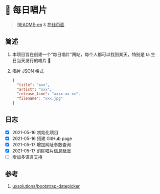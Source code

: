 # 🎵 每日唱片

> [README-en](README-en.md) & [在线页面](https://forestlet.github.io/everyday-album/)

## 简述

1. 本项目旨在创建一个“每日唱片”网站，每个人都可以找到某天，特别是 ta 生日当天发行的唱片 🥳

2. 唱片 JSON 格式

   ```json
   {
     "title": "xxx",
     "artist": "xxx",
     "release_time": "xxxx-xx-xx",
     "filename": "xxx.jpg"
   }
   ```

## 日志

- [x] 2021-05-16 初始化项目
- [x] 2021-05-16 搭建 GitHub page
- [x] 2021-05-17 增加网址参数查询
- [x] 2021-05-17 消除唱片信息延迟
- [ ] 增加多语言支持

## 参考

1. [uxsolutions/bootstrap-datepicker](https://github.com/uxsolutions/bootstrap-datepicker)
